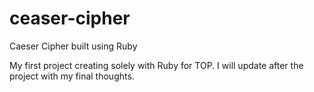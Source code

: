 # ceaser-cipher
Caeser Cipher built using Ruby

My first project creating solely with Ruby for TOP.
I will update after the project with my final thoughts.